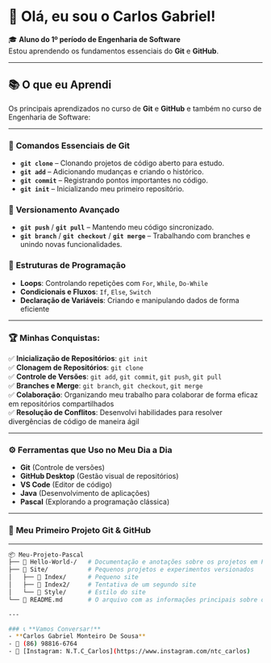 
# 👋 Olá, eu sou o Carlos Gabriel!  
🎓 **Aluno do 1º período de Engenharia de Software**  
Estou aprendendo os fundamentos essenciais do **Git** e **GitHub**.

---

## 📚 **O que eu Aprendi**  
Os principais aprendizados no curso de **Git** e **GitHub** e também no curso de Engenharia de Software:

---

### 🔹 **Comandos Essenciais de Git**
- **`git clone`** – Clonando projetos de código aberto para estudo.  
- **`git add`** – Adicionando mudanças e criando o histórico. 
- **`git commit`** – Registrando pontos importantes no código.
- **`git init`** – Inicializando meu primeiro repositório. 

### 🔹 **Versionamento Avançado**
- **`git push`** / **`git pull`** – Mantendo meu código sincronizado. 
- **`git branch`** / **`git checkout`** / **`git merge`** – Trabalhando com branches e unindo novas funcionalidades. 

### 🔹 **Estruturas de Programação**
- **Loops**: Controlando repetições com `For`, `While`, `Do-While` 
- **Condicionais e Fluxos**: `If`, `Else`, `Switch`  
- **Declaração de Variáveis**: Criando e manipulando dados de forma eficiente  

---


###  🏆 **Minhas Conquistas**:   
✅ **Inicialização de Repositórios**: `git init`  
✅ **Clonagem de Repositórios**: `git clone`  
✅ **Controle de Versões**: `git add`, `git commit`, `git push`, `git pull`  
✅ **Branches e Merge**: `git branch`, `git checkout`, `git merge`  
✅ **Colaboração**: Organizando meu trabalho para colaborar de forma eficaz em repositórios compartilhados  
✅ **Resolução de Conflitos**: Desenvolvi habilidades para resolver divergências de código de maneira ágil

---

### ⚙️ **Ferramentas que Uso no Meu Dia a Dia**  

- **Git** (Controle de versões)  
- **GitHub Desktop** (Gestão visual de repositórios)  
- **VS Code** (Editor de código)  
- **Java** (Desenvolvimento de aplicações)  
- **Pascal** (Explorando a programação clássica)

---

### 🚀 **Meu Primeiro Projeto Git & GitHub** 

---

```bash
📦 Meu-Projeto-Pascal
├── 📁 Hello-World-/   # Documentação e anotações sobre os projetos em Pascal
├── 📁 Site/           # Pequenos projetos e experimentos versionados
│   ├── 📂 Index/      # Pequeno site
│   ├── 📂 Index2/     # Tentativa de um segundo site
│   └── 📂 Style/      # Estilo do site 
└── 📄 README.md       # O arquivo com as informações principais sobre o repositório!

---

### 📞 **Vamos Conversar!**  
- **Carlos Gabriel Monteiro De Sousa**  
- 📱 (86) 98816-6764  
- 📸 [Instagram: N.T.C_Carlos](https://www.instagram.com/ntc_carlos)
